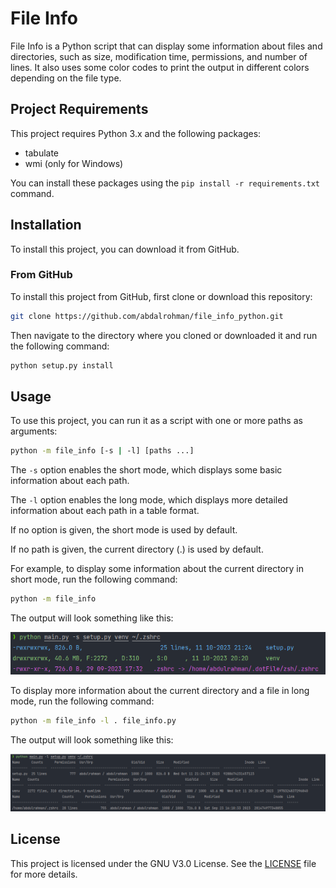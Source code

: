 # File Info

File Info is a Python script that can display some information about files and directories, such as size, modification time, permissions, and number of lines. It also uses some color codes to print the output in different colors depending on the file type.

## Project Requirements

This project requires Python 3.x and the following packages:

- tabulate
- wmi (only for Windows)

You can install these packages using the `pip install -r requirements.txt` command.

## Installation

To install this project, you can download it from GitHub.

### From GitHub

To install this project from GitHub, first clone or download this repository:

```bash
git clone https://github.com/abdalrohman/file_info_python.git
```

Then navigate to the directory where you cloned or downloaded it and run the following command:

```bash
python setup.py install
```

## Usage

To use this project, you can run it as a script with one or more paths as arguments:

```bash
python -m file_info [-s | -l] [paths ...]
```

The `-s` option enables the short mode, which displays some basic information about each path.

The `-l` option enables the long mode, which displays more detailed information about each path in a table format.

If no option is given, the short mode is used by default.

If no path is given, the current directory (.) is used by default.

For example, to display some information about the current directory in short mode, run the following command:

```bash
python -m file_info
```

The output will look something like this:

![short mode output](short_mode.png)

To display more information about the current directory and a file in long mode, run the following command:

```bash
python -m file_info -l . file_info.py
```

The output will look something like this:

![long mode output](long_mode.png)

## License

This project is licensed under the GNU V3.0 License. See the [LICENSE](LICENSE) file for more details.
